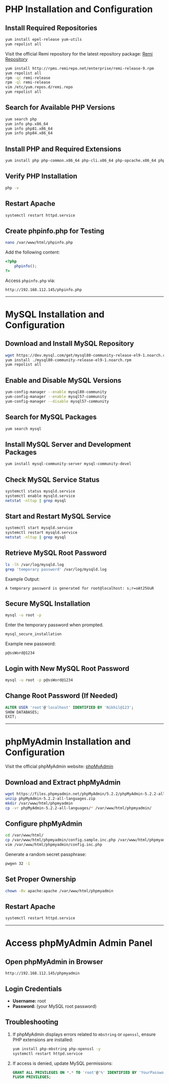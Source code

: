 # PHP Installation and Configuration

## Install Required Repositories
```sh
yum install epel-release yum-utils
yum repolist all
```
Visit the official Remi repository for the latest repository package:
[Remi Repository](https://rpms.remirepo.net/)

```sh
yum install http://rpms.remirepo.net/enterprise/remi-release-9.rpm
yum repolist all
rpm -qc remi-release
rpm -ql remi-release
vim /etc/yum.repos.d/remi.repo
yum repolist all
```

## Search for Available PHP Versions
```sh
yum search php
yum info php.x86_64
yum info php81.x86_64
yum info php84.x86_64
```

## Install PHP and Required Extensions
```sh
yum install php php-common.x86_64 php-cli.x86_64 php-opcache.x86_64 php-gd.x86_64 php-curl php-mysqlnd.x86_64 php-xml.x86_64 php-mbstring.x86_64 php-pear php-mbstring php-pecl-http php-session
```

## Verify PHP Installation
```sh
php -v
```

## Restart Apache
```sh
systemctl restart httpd.service
```

## Create phpinfo.php for Testing
```sh
nano /var/www/html/phpinfo.php
```
Add the following content:
```php
<?php
    phpinfo();
?>
```
Access `phpinfo.php` via:
```
http://192.168.112.145/phpinfo.php
```

---

# MySQL Installation and Configuration

## Download and Install MySQL Repository
```sh
wget https://dev.mysql.com/get/mysql80-community-release-el9-1.noarch.rpm
yum install ./mysql80-community-release-el9-1.noarch.rpm
yum repolist all
```

## Enable and Disable MySQL Versions
```sh
yum-config-manager --enable mysql80-community
yum-config-manager --enable mysql57-community
yum-config-manager --disable mysql57-community
```

## Search for MySQL Packages
```sh
yum search mysql
```

## Install MySQL Server and Development Packages
```sh
yum install mysql-community-server mysql-community-devel
```

## Check MySQL Service Status
```sh
systemctl status mysqld.service
systemctl enable mysqld.service
netstat -nltup | grep mysql
```

## Start and Restart MySQL Service
```sh
systemctl start mysqld.service
systemctl restart mysqld.service
netstat -nltup | grep mysql
```

## Retrieve MySQL Root Password
```sh
ls -lh /var/log/mysqld.log
grep 'temporary password' /var/log/mysqld.log
```
Example Output:
```
A temporary password is generated for root@localhost: s;r=oAt25UuR
```

## Secure MySQL Installation
```sh
mysql -u root -p
```
Enter the temporary password when prompted.
```sh
mysql_secure_installation
```
Example new password:
```
p@ssWord@1234
```

## Login with New MySQL Root Password
```sh
mysql -u root -p p@ssWord@1234
```

## Change Root Password (If Needed)
```sql
ALTER USER 'root'@'localhost' IDENTIFIED BY 'Nikhil@123';
SHOW DATABASES;
EXIT;
```

---

# phpMyAdmin Installation and Configuration

Visit the official phpMyAdmin website:
[phpMyAdmin](https://www.phpmyadmin.net/)

## Download and Extract phpMyAdmin
```sh
wget https://files.phpmyadmin.net/phpMyAdmin/5.2.2/phpMyAdmin-5.2.2-all-languages.zip
unzip phpMyAdmin-5.2.2-all-languages.zip
mkdir /var/www/html/phpmyadmin
cp -vr phpMyAdmin-5.2.2-all-languages/* /var/www/html/phpmyadmin/
```

## Configure phpMyAdmin
```sh
cd /var/www/html/
cp /var/www/html/phpmyadmin/config.sample.inc.php /var/www/html/phpmyadmin/config.inc.php
vim /var/www/html/phpmyadmin/config.inc.php
```
Generate a random secret passphrase:
```sh
pwgen 32 -1
```

## Set Proper Ownership
```sh
chown -Rv apache:apache /var/www/html/phpmyadmin
```

## Restart Apache
```sh
systemctl restart httpd.service
```

---

# Access phpMyAdmin Admin Panel

## Open phpMyAdmin in Browser
```
http://192.168.112.145/phpmyadmin
```

## Login Credentials
- **Username:** root
- **Password:** (your MySQL root password)

## Troubleshooting
1. If phpMyAdmin displays errors related to `mbstring` or `openssl`, ensure PHP extensions are installed:
   ```sh
   yum install php-mbstring php-openssl -y
   systemctl restart httpd.service
   ```
2. If access is denied, update MySQL permissions:
   ```sql
   GRANT ALL PRIVILEGES ON *.* TO 'root'@'%' IDENTIFIED BY 'YourPassword' WITH GRANT OPTION;
   FLUSH PRIVILEGES;
   ```

